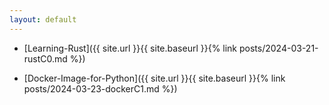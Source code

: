 ```yaml
---
layout: default
---
```


* [Learning-Rust]({{ site.url }}{{ site.baseurl }}{% link posts/2024-03-21-rustC0.md %})

* [Docker-Image-for-Python]({{ site.url }}{{ site.baseurl }}{% link posts/2024-03-23-dockerC1.md %})
